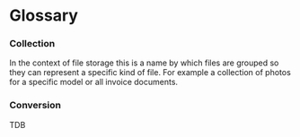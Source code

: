 # Glossary

### Collection

In the context of file storage this is a name by which files are grouped so they can represent a specific kind of file. For example a collection of photos for a specific model or all invoice documents.

### Conversion

TDB
